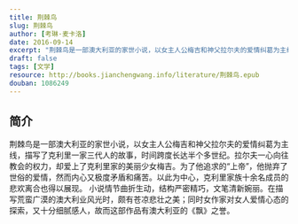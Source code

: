 ```yaml
---
title: 荆棘鸟
slug: 荆棘鸟
author: [考琳·麦卡洛]
date: 2016-09-14
excerpt: "荆棘鸟是一部澳大利亚的家世小说，以女主人公梅吉和神父拉尔夫的爱情纠葛为主线，描写了克利里一家三代人的故事，时间跨度长达半个多世纪。拉尔夫一心向往教会的权力，却爱上了克利里家的美丽少女梅吉。"
draft: false
tags: [文学]
resource: http://books.jianchengwang.info/literature/荆棘鸟.epub
douban: 1086249
---
```


## 简介

荆棘鸟是一部澳大利亚的家世小说，以女主人公梅吉和神父拉尔夫的爱情纠葛为主线，描写了克利里一家三代人的故事，时间跨度长达半个多世纪。拉尔夫一心向往教会的权力，却爱上了克利里家的美丽少女梅吉。为了他追求的“上帝”，他抛弃了世俗的爱情，然而内心又极度矛盾和痛苦。以此为中心，克利里家族十余名成员的悲欢离合也得以展现。 小说情节曲折生动，结构严密精巧，文笔清新婉丽。在描写荒蛮广漠的澳大利业风光时，颇有苍凉悲壮之美；同时女作家对女人爱情心态的探索，又十分细腻感人，故而这部作品有澳大利亚的《飘》之誉。
